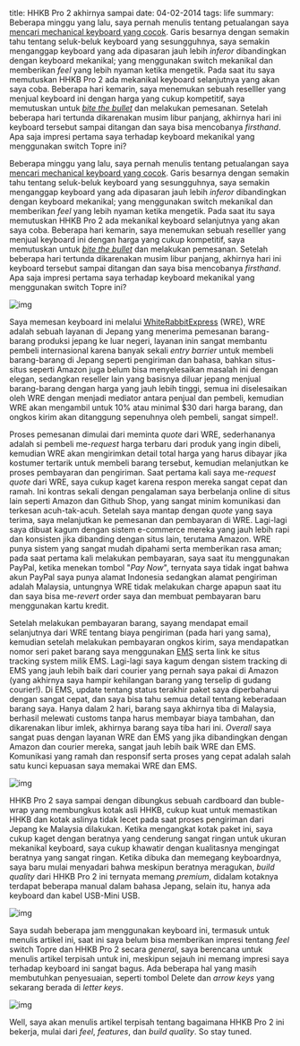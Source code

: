 title: HHKB Pro 2 akhirnya sampai
date: 04-02-2014
tags: life
summary:  Beberapa minggu yang lalu, saya pernah menulis tentang petualangan saya [mencari mechanical keyboard yang cocok](/2014/01/keyboard-mekanikal.html). Garis besarnya dengan semakin tahu tentang seluk-beluk keyboard yang sesungguhnya, saya semakin menganggap keyboard yang ada dipasaran jauh lebih _inferor_ dibandingkan dengan keyboard mekanikal; yang menggunakan switch mekanikal dan memberikan _feel_ yang lebih nyaman ketika mengetik. Pada saat itu saya memutuskan HHKB Pro 2 ada mekanikal keyboard selanjutnya yang akan saya coba. Beberapa hari kemarin, saya menemukan sebuah reselller yang menjual keyboard ini dengan harga yang cukup kompetitif, saya memutuskan untuk _[bite the bullet](http://en.wikipedia.org/wiki/Bite_the_bullet)_ dan melakukan pemesanan. Setelah beberapa hari tertunda dikarenakan musim libur panjang, akhirnya hari ini keyboard tersebut sampai ditangan dan saya bisa mencobanya _firsthand_. Apa saja impresi pertama saya terhadap keyboard mekanikal yang menggunakan switch Topre ini?

Beberapa minggu yang lalu, saya pernah menulis tentang petualangan saya [mencari mechanical keyboard yang cocok](/2014/01/keyboard-mekanikal.html). Garis besarnya dengan semakin tahu tentang seluk-beluk keyboard yang sesungguhnya, saya semakin menganggap keyboard yang ada dipasaran jauh lebih _inferor_ dibandingkan dengan keyboard mekanikal; yang menggunakan switch mekanikal dan memberikan _feel_ yang lebih nyaman ketika mengetik. Pada saat itu saya memutuskan HHKB Pro 2 ada mekanikal keyboard selanjutnya yang akan saya coba. Beberapa hari kemarin, saya menemukan sebuah reselller yang menjual keyboard ini dengan harga yang cukup kompetitif, saya memutuskan untuk _[bite the bullet](http://en.wikipedia.org/wiki/Bite_the_bullet)_ dan melakukan pemesanan. Setelah beberapa hari tertunda dikarenakan musim libur panjang, akhirnya hari ini keyboard tersebut sampai ditangan dan saya bisa mencobanya _firsthand_. Apa saja impresi pertama saya terhadap keyboard mekanikal yang menggunakan switch Topre ini?

![img](/img/hhkb/brown-box.jpg)

Saya memesan keyboard ini melalui [WhiteRabbitExpress](http://whiterabbitexpress.com/happy-hacking-keyboard-profesional2/) (WRE), WRE adalah sebuah layanan di Jepang yang menerima pemesanan barang-barang produksi jepang ke luar negeri, layanan inin sangat membantu pembeli internasional karena banyak sekali _entry barrier_ untuk membeli barang-barang di Jepang seperti pengiriman dan bahasa, bahkan situs-situs seperti Amazon juga belum bisa menyelesaikan masalah ini dengan elegan, sedangkan reseller lain yang basisnya diluar jepang menjual barang-barang dengan harga yang jauh lebih tinggi, semua ini diselesaikan oleh WRE dengan menjadi mediator antara penjual dan pembeli, kemudian WRE akan mengambil untuk 10% atau minimal $30 dari harga barang, dan ongkos kirim akan ditanggung sepenuhnya oleh pembeli, sangat simpel!.

Proses pemesanan dimulai dari meminta _quote_ dari WRE, sederhananya adalah si pembeli me-_request_ harga terbaru dari produk yang ingin dibeli, kemudian WRE akan mengirimkan detail total harga yang harus dibayar jika kostumer tertarik untuk membeli barang tersebut, kemudian melanjutkan ke proses pembayaran dan pengiriman. Saat pertama kali saya me-_request_ _quote_ dari WRE, saya cukup kaget karena respon mereka sangat cepat dan ramah. Ini kontras sekali dengan pengalaman saya berbelanja online di situs lain seperti Amazon dan Github Shop, yang sangat minim komunikasi dan terkesan acuh-tak-acuh. Setelah saya mantap dengan _quote_ yang saya terima, saya melanjutkan ke pemesanan dan pembayaran di WRE. Lagi-lagi saya dibuat kagum dengan sistem e-commerce mereka yang jauh lebih rapi dan konsisten jika dibanding dengan situs lain, terutama Amazon. WRE punya sistem yang sangat mudah dipahami serta memberikan rasa aman; pada saat pertama kali melakukan pembayaran, saya saat itu menggunakan PayPal, ketika menekan tombol "_Pay Now_", ternyata saya tidak ingat bahwa akun PayPal saya punya alamat Indonesia sedangkan alamat pengiriman adalah Malaysia, untungnya WRE tidak melakukan charge apapun saat itu dan saya bisa me-_revert_ order saya dan membuat pembayaran baru menggunakan kartu kredit.

Setelah melakukan pembayaran barang, sayang mendapat email selanjutnya dari WRE tentang biaya pengiriman (pada hari yang sama), kemudian setelah melakukan pembayaran ongkos kirim, saya mendapatkan nomor seri paket barang saya menggunakan [EMS](http://www.post.japanpost.jp/int/ems/index_en.html) serta link ke situs tracking system milik EMS. Lagi-lagi saya kagum dengan sistem tracking di EMS yang jauh lebih baik dari courier yang pernah saya pakai di Amazon (yang akhirnya saya hampir kehilangan barang yang terselip di gudang courier!). Di EMS, update tentang status terakhir paket saya diperbaharui dengan sangat cepat, dan saya bisa tahu semua detail tentang keberadaan barang saya. Hanya dalam 2 hari, barang saya akhirnya tiba di Malaysia, berhasil melewati customs tanpa harus membayar biaya tambahan, dan dikarenakan libur imlek, akhirnya barang saya tiba hari ini. _Overall_ saya sangat puas dengan layanan WRE dan EMS yang jika dibandingkan dengan Amazon dan courier mereka, sangat jauh lebih baik WRE dan EMS. Komunikasi yang ramah dan responsif serta proses yang cepat adalah salah satu kunci kepuasan saya memakai WRE dan EMS.

![img](/img/hhkb/box.jpg)

HHKB Pro 2 saya sampai dengan dibungkus sebuah cardboard dan buble-wrap yang membungkus kotak asli HHKB, cukup kuat untuk memastikan HHKB dan kotak aslinya tidak lecet pada saat proses pengiriman dari Jepang ke Malaysia dilakukan. Ketika mengangkat kotak paket ini, saya cukup kaget dengan beratnya yang cenderung sangat ringan untuk ukuran mekanikal keyboard, saya cukup khawatir dengan kualitasnya mengingat beratnya yang sangat ringan. Ketika dibuka dan memegang keyboardnya, saya baru mulai menyadari bahwa meskipun beratnya meragukan, _build quality_ dari HHKB Pro 2 ini ternyata memang _premium_, didalam kotaknya terdapat beberapa manual dalam bahasa Jepang, selain itu, hanya ada keyboard dan kabel USB-Mini USB.

![img](/img/hhkb/box-and-kb.jpg)

Saya sudah beberapa jam menggunakan keyboard ini, termasuk untuk menulis artikel ini, saat ini saya belum bisa memberikan impresi tentang _feel_ switch Topre dan HHKB Pro 2 secara _general_, saya berencana untuk menulis artikel terpisah untuk ini, meskipun sejauh ini memang impresi saya terhadap keyboard ini sangat bagus. Ada beberapa hal yang masih membutuhkan penyesuaian, seperti tombol Delete dan _arrow keys_ yang sekarang berada di _letter keys_.

![img](/img/hhkb/kb.jpg)

Well, saya akan menulis artikel terpisah tentang bagaimana HHKB Pro 2 ini bekerja, mulai dari _feel_, _features_, dan _build quality_. So stay tuned.
